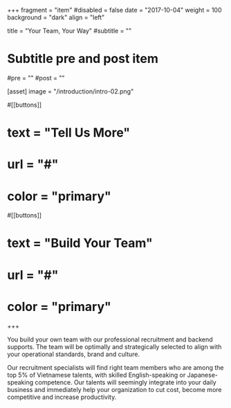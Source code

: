 +++
fragment = "item"
#disabled = false
date = "2017-10-04"
weight = 100
background = "dark"
align = "left"

title = "Your Team, Your Way"
#subtitle = ""

# Subtitle pre and post item
#pre = ""
#post = ""

[asset]
  image = "/introduction/intro-02.png"

#[[buttons]]
#  text = "Tell Us More"
#  url = "#"
#  color = "primary"

#[[buttons]]
#  text = "Build Your Team"
#  url = "#"
#  color = "primary"
+++

You build your own team with our professional recruitment and backend supports. The team will be optimally and strategically selected to align with your operational standards, brand and culture.

Our recruitment specialists will find right team members who are among the top 5% of Vietnamese talents, with skilled English-speaking or Japanese-speaking competence. Our talents will seemingly integrate into your daily business and immediately help your organization to cut cost, become more competitive and increase productivity.
